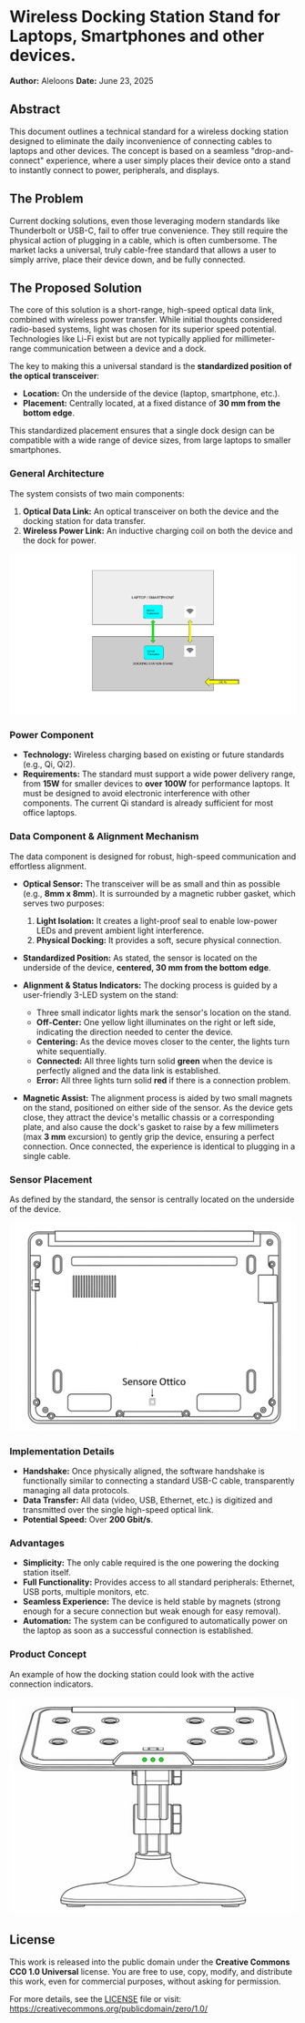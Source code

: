 # Wireless Docking Station Stand for Laptops, Smartphones and other devices.

**Author:** Aleloons
**Date:** June 23, 2025

## Abstract

This document outlines a technical standard for a wireless docking station designed to eliminate the daily inconvenience of connecting cables to laptops and other devices. The concept is based on a seamless "drop-and-connect" experience, where a user simply places their device onto a stand to instantly connect to power, peripherals, and displays.

## The Problem

Current docking solutions, even those leveraging modern standards like Thunderbolt or USB-C, fail to offer true convenience. They still require the physical action of plugging in a cable, which is often cumbersome. The market lacks a universal, truly cable-free standard that allows a user to simply arrive, place their device down, and be fully connected.

## The Proposed Solution

The core of this solution is a short-range, high-speed optical data link, combined with wireless power transfer. While initial thoughts considered radio-based systems, light was chosen for its superior speed potential. Technologies like Li-Fi exist but are not typically applied for millimeter-range communication between a device and a dock.

The key to making this a universal standard is the **standardized position of the optical transceiver**:
* **Location:** On the underside of the device (laptop, smartphone, etc.).
* **Placement:** Centrally located, at a fixed distance of **30 mm from the bottom edge**.

This standardized placement ensures that a single dock design can be compatible with a wide range of device sizes, from large laptops to smaller smartphones.

### General Architecture

The system consists of two main components:
1.  **Optical Data Link:** An optical transceiver on both the device and the docking station for data transfer.
2.  **Wireless Power Link:** An inductive charging coil on both the device and the dock for power.

![Architecture Diagram](docs/images/Diagram-wireless-docking.jpg)

### Power Component

* **Technology:** Wireless charging based on existing or future standards (e.g., Qi, Qi2).
* **Requirements:** The standard must support a wide power delivery range, from **15W** for smaller devices to **over 100W** for performance laptops. It must be designed to avoid electronic interference with other components. The current Qi standard is already sufficient for most office laptops.

### Data Component & Alignment Mechanism

The data component is designed for robust, high-speed communication and effortless alignment.

* **Optical Sensor:** The transceiver will be as small and thin as possible (e.g., **8mm x 8mm**). It is surrounded by a magnetic rubber gasket, which serves two purposes:
    1.  **Light Isolation:** It creates a light-proof seal to enable low-power LEDs and prevent ambient light interference.
    2.  **Physical Docking:** It provides a soft, secure physical connection.

* **Standardized Position:** As stated, the sensor is located on the underside of the device, **centered, 30 mm from the bottom edge**.

* **Alignment & Status Indicators:** The docking process is guided by a user-friendly 3-LED system on the stand:
    * Three small indicator lights mark the sensor's location on the stand.
    * **Off-Center:** One yellow light illuminates on the right or left side, indicating the direction needed to center the device.
    * **Centering:** As the device moves closer to the center, the lights turn white sequentially.
    * **Connected:** All three lights turn solid **green** when the device is perfectly aligned and the data link is established.
    * **Error:** All three lights turn solid **red** if there is a connection problem.

* **Magnetic Assist:** The alignment process is aided by two small magnets on the stand, positioned on either side of the sensor. As the device gets close, they attract the device's metallic chassis or a corresponding plate, and also cause the dock's gasket to raise by a few millimeters (max **3 mm** excursion) to gently grip the device, ensuring a perfect connection. Once connected, the experience is identical to plugging in a single cable.

### Sensor Placement

As defined by the standard, the sensor is centrally located on the underside of the device.

![Sensor placement on the laptop](docs/images/IA-Schema-laptop-sensor.png)

### Implementation Details

* **Handshake:** Once physically aligned, the software handshake is functionally similar to connecting a standard USB-C cable, transparently managing all data protocols.
* **Data Transfer:** All data (video, USB, Ethernet, etc.) is digitized and transmitted over the single high-speed optical link.
* **Potential Speed:** Over **200 Gbit/s**.

### Advantages

* **Simplicity:** The only cable required is the one powering the docking station itself.
* **Full Functionality:** Provides access to all standard peripherals: Ethernet, USB ports, multiple monitors, etc.
* **Seamless Experience:** The device is held stable by magnets (strong enough for a secure connection but weak enough for easy removal).
* **Automation:** The system can be configured to automatically power on the laptop as soon as a successful connection is established.

### Product Concept

An example of how the docking station could look with the active connection indicators.

![Docking station concept](docs/images/IA-Schema-laptop-wireless-dock.png)

## License

This work is released into the public domain under the **Creative Commons CC0 1.0 Universal** license. You are free to use, copy, modify, and distribute this work, even for commercial purposes, without asking for permission.

For more details, see the [LICENSE](LICENSE) file or visit: https://creativecommons.org/publicdomain/zero/1.0/